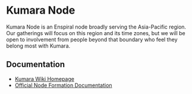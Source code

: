 # Kumara Node

Kumara Node is an Enspiral node broadly serving the Asia-Pacific region. Our gatherings will focus on this region and its time zones, but we will be open to involvement from people beyond that boundary who feel they belong most with Kumara.

## Documentation
- [Kumara Wiki Homepage](https://www.notion.so/optimi/Welcome-to-Enspiral-K-mara-Node-7223fe6427b14afb86b934261cc618c2)
- [Official Node Formation Documentation](https://docs.google.com/document/d/1vAmj-D6baDj_sJ8uHxiIsMcPYdHeFv-FrlY5oqrUsRs/edit)
